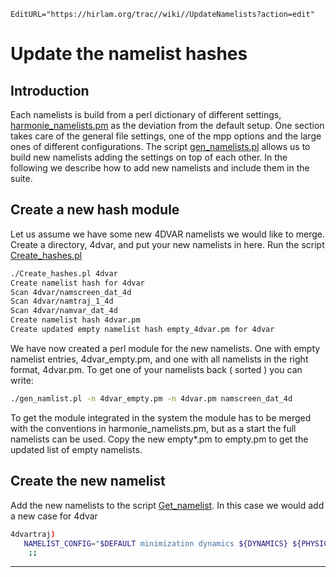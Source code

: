 ```@meta
EditURL="https://hirlam.org/trac//wiki//UpdateNamelists?action=edit"
```
# Update the namelist hashes

## Introduction

Each namelists is build from a perl dictionary of different settings, 
[harmonie_namelists.pm](https://hirlam.org/trac/browser/Harmonie/nam/harmonie_namelists.pm) as the deviation from the default setup.
One section takes care of the general file settings, one of the mpp options and the large ones of different configurations. The script 
[gen_namelists.pl](https://hirlam.org/trac/browser/Harmonie/nam/gen_namelists.pl) allows us to build new namelists adding the settings on top of each other.
In the following we describe how to add new namelists and include them in the suite.

## Create a new hash module

Let us assume we have some new 4DVAR namelists we would like to merge.
Create a directory, 4dvar, and put your new namelists in here. Run the script 
[Create_hashes.pl](https://hirlam.org/trac/browser/Harmonie/nam/Create_hashes.pl)

```bash
./Create_hashes.pl 4dvar
Create namelist hash for 4dvar 
Scan 4dvar/namscreen_dat_4d 
Scan 4dvar/namtraj_1_4d 
Scan 4dvar/namvar_dat_4d 
Create namelist hash 4dvar.pm 
Create updated empty namelist hash empty_4dvar.pm for 4dvar
```

We have now created a perl module for the new namelists. One with empty namelist entries, 4dvar_empty.pm, and one with all namelists in the right format, 4dvar.pm. To get one of your namelists back ( sorted ) you can write:
```bash
./gen_namlist.pl -n 4dvar_empty.pm -n 4dvar.pm namscreen_dat_4d
```

To get the module integrated in the system the module has to be merged with the conventions in harmonie_namelists.pm, but as a start the full namelists can be used. Copy the new empty*.pm to empty.pm to get the updated list of empty namelists.

## Create the new namelist

Add the new namelists to the script [Get_namelist](https://hirlam.org/trac/browser/Harmonie/scr/Get_namelist). In this case we would add a new case for 4dvar

```bash
4dvartraj) 
   NAMELIST_CONFIG="$DEFAULT minimization dynamics ${DYNAMICS} ${PHYSICS} ${PHYSICS}_minimization ${SURFACE} ${EXTRA_FORECAST_OPTIONS} varbc minim4d"
    ;;
```




----


